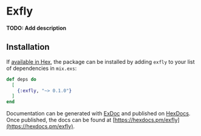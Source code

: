 # Exfly

**TODO: Add description**

## Installation

If [available in Hex](https://hex.pm/docs/publish), the package can be installed
by adding `exfly` to your list of dependencies in `mix.exs`:

```elixir
def deps do
  [
    {:exfly, "~> 0.1.0"}
  ]
end
```

Documentation can be generated with [ExDoc](https://github.com/elixir-lang/ex_doc)
and published on [HexDocs](https://hexdocs.pm). Once published, the docs can
be found at [https://hexdocs.pm/exfly](https://hexdocs.pm/exfly).

